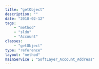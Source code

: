 ```yaml
---
title: "getObject"
description: ""
date: "2018-02-12"
tags:
    - "method"
    - "sldn"
    - "Account"
classes:
    - "getObject"
type: "reference"
layout: "method"
mainService : "SoftLayer_Account_Address"
---
```

